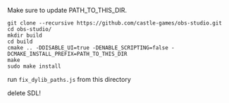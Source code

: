 Make sure to update PATH_TO_THIS_DIR.

```
git clone --recursive https://github.com/castle-games/obs-studio.git
cd obs-studio/
mkdir build
cd build
cmake .. -DDISABLE_UI=true -DENABLE_SCRIPTING=false -DCMAKE_INSTALL_PREFIX=PATH_TO_THIS_DIR
make
sudo make install
```

run `fix_dylib_paths.js` from this directory

delete SDL!
